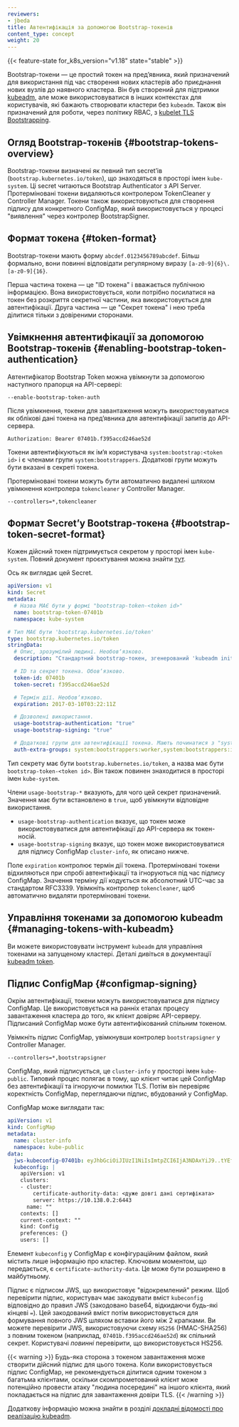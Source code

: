 ```yaml
---
reviewers:
- jbeda
title: Автентифікація за допомогою Bootstrap-токенів
content_type: concept
weight: 20
---
```


<!-- overview -->

{{< feature-state for_k8s_version="v1.18" state="stable" >}}

Bootstrap-токени — це простий токен на предʼявника, який призначений для використання під час створення нових кластерів або приєднання нових вузлів до наявного кластера. Він був створений для підтримки [kubeadm](/docs/reference/setup-tools/kubeadm/), але може використовуватися в інших контекстах для користувачів, які бажають створювати кластери без `kubeadm`. Також він призначений для роботи, через політику RBAC, з [kubelet TLS Bootstrapping](/docs/reference/access-authn-authz/kubelet-tls-bootstrapping/).

<!-- body -->

## Огляд Bootstrap-токенів {#bootstrap-tokens-overview}

Bootstrap-токени визначені як певний тип secretʼів (`bootstrap.kubernetes.io/token`), що знаходяться в просторі імен `kube-system`. Ці secret читаються Bootstrap Authenticator з API Server. Протерміновані токени видаляються контролером TokenCleaner у Controller Manager. Токени також використовуються для створення підпису для конкретного ConfigMap, який використовується у процесі "виявлення" через контролер BootstrapSigner.

## Формат токена {#token-format}

Bootstrap-токени мають форму `abcdef.0123456789abcdef`. Більш формально, вони повинні відповідати регулярному виразу `[a-z0-9]{6}\.[a-z0-9]{16}`.

Перша частина токена — це "ID токена" і вважається публічною інформацією. Вона використовується, коли потрібно посилатися на токен без розкриття секретної частини, яка використовується для автентифікації. Друга частина — це "Секрет токена" і нею треба ділитися тільки з довіреними сторонами.

## Увімкнення автентифікації за допомогою Bootstrap-токенів {#enabling-bootstrap-token-authentication}

Автентифікатор Bootstrap Token можна увімкнути за допомогою наступного прапорця на API-сервері:

```none
--enable-bootstrap-token-auth
```

Після увімкнення, токени для завантаження можуть використовуватися як облікові дані токена на предʼявника для автентифікації запитів до API-сервера.

```http
Authorization: Bearer 07401b.f395accd246ae52d
```

Токени автентифікуються як імʼя користувача `system:bootstrap:<token id>` і є членами групи `system:bootstrappers`. Додаткові групи можуть бути вказані в секреті токена.

Протерміновані токени можуть бути автоматично видалені шляхом увімкнення контролера `tokencleaner` у Controller Manager.

```none
--controllers=*,tokencleaner
```

## Формат Secretʼу Bootstrap-токена {#bootstrap-token-secret-format}

Кожен дійсний токен підтримується секретом у просторі імен `kube-system`. Повний документ проєктування можна знайти [тут](https://git.k8s.io/design-proposals-archive/cluster-lifecycle/bootstrap-discovery.md).

Ось як виглядає цей Secret.

```yaml
apiVersion: v1
kind: Secret
metadata:
  # Назва МАЄ бути у формі "bootstrap-token-<token id>"
  name: bootstrap-token-07401b
  namespace: kube-system

# Тип МАЄ бути 'bootstrap.kubernetes.io/token'
type: bootstrap.kubernetes.io/token
stringData:
  # Опис, зрозумілий людині. Необовʼязково.
  description: "Стандартний bootstrap-токен, згенерований 'kubeadm init'."

  # ID та секрет токена. Обовʼязково.
  token-id: 07401b
  token-secret: f395accd246ae52d

  # Термін дії. Необовʼязково.
  expiration: 2017-03-10T03:22:11Z

  # Дозволені використання.
  usage-bootstrap-authentication: "true"
  usage-bootstrap-signing: "true"

  # Додаткові групи для автентифікації токена. Мають починатися з "system:bootstrappers:"
  auth-extra-groups: system:bootstrappers:worker,system:bootstrappers:ingress
```

Тип секрету має бути `bootstrap.kubernetes.io/token`, а назва має бути `bootstrap-token-<token id>`. Він також повинен знаходитися в просторі імен `kube-system`.

Члени `usage-bootstrap-*` вказують, для чого цей секрет призначений. Значення має бути встановлено в `true`, щоб увімкнути відповідне використання.

* `usage-bootstrap-authentication` вказує, що токен може використовуватися для автентифікації до API-сервера як токен-носій.
* `usage-bootstrap-signing` вказує, що токен може використовуватися для підпису ConfigMap `cluster-info`, як описано нижче.

Поле `expiration` контролює термін дії токена. Протерміновані токени відхиляються при спробі автентифікації та ігноруються під час підпису ConfigMap. Значення терміну дії кодується як абсолютний UTC-час за стандартом RFC3339. Увімкніть контролер `tokencleaner`, щоб автоматично видаляти протерміновані токени.

## Управління токенами за допомогою kubeadm {#managing-tokens-with-kubeadm}

Ви можете використовувати інструмент `kubeadm` для управління токенами на запущеному кластері. Деталі дивіться в документації [kubeadm token](/docs/reference/setup-tools/kubeadm/kubeadm-token/).

## Підпис ConfigMap {#configmap-signing}

Окрім автентифікації, токени можуть використовуватися для підпису ConfigMap. Це використовується на ранніх етапах процесу завантаження кластера до того, як клієнт довіряє API-серверу. Підписаний ConfigMap може бути автентифікований спільним токеном.

Увімкніть підпис ConfigMap, увімкнувши контролер `bootstrapsigner` у Controller Manager.

```none
--controllers=*,bootstrapsigner
```

ConfigMap, який підписується, це `cluster-info` у просторі імен `kube-public`. Типовий процес полягає в тому, що клієнт читає цей ConfigMap без автентифікації та ігноруючи помилки TLS. Потім він перевіряє коректність ConfigMap, переглядаючи підпис, вбудований у ConfigMap.

ConfigMap може виглядати так:

```yaml
apiVersion: v1
kind: ConfigMap
metadata:
  name: cluster-info
  namespace: kube-public
data:
  jws-kubeconfig-07401b: eyJhbGciOiJIUzI1NiIsImtpZCI6IjA3NDAxYiJ9..tYEfbo6zDNo40MQE07aZcQX2m3EB2rO3NuXtxVMYm9U
  kubeconfig: |
    apiVersion: v1
    clusters:
    - cluster:
        certificate-authority-data: <дуже довгі дані сертифіката>
        server: https://10.138.0.2:6443
      name: ""
    contexts: []
    current-context: ""
    kind: Config
    preferences: {}
    users: []
```

Елемент `kubeconfig` у ConfigMap є конфігураційним файлом, який містить лише інформацію про кластер. Ключовим моментом, що передається, є `certificate-authority-data`. Це може бути розширено в майбутньому.

Підпис є підписом JWS, що використовує "відокремлений" режим. Щоб перевірити підпис, користувач має закодувати вміст `kubeconfig` відповідно до правил JWS (закодовано base64, відкидаючи будь-які кінцеві `=`). Цей закодований вміст потім використовується для формування повного JWS шляхом вставки його між 2 крапками. Ви можете перевірити JWS, використовуючи схему `HS256` (HMAC-SHA256) з повним токеном (наприклад, `07401b.f395accd246ae52d`) як спільний секрет. Користувачі _повинні_ перевірити, що використовується HS256.

{{< warning >}}
Будь-яка сторона з токеном завантаження може створити дійсний підпис для цього токена. Коли використовується підпис ConfigMap, не рекомендується ділитися одним токеном з багатьма клієнтами, оскільки скомпрометований клієнт може потенційно провести атаку "людина посередині" на іншого клієнта, який покладається на підпис для завантаження довіри TLS.
{{< /warning >}}

Додаткову інформацію можна знайти в розділі [докладні відомості про реалізацію kubeadm](/docs/reference/setup-tools/kubeadm/implementation-details/).
